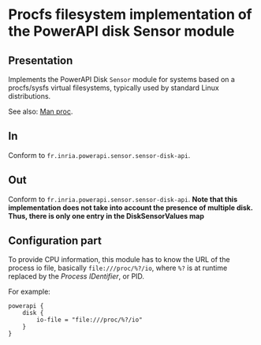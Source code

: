 # Procfs filesystem implementation of the PowerAPI disk Sensor module

## Presentation

Implements the PowerAPI Disk `Sensor` module for systems based on a procfs/sysfs virtual filesystems, typically used by standard Linux distributions.

See also: [Man proc](http://linux.die.net/man/5/proc "proc manual").

## In

Conform to `fr.inria.powerapi.sensor.sensor-disk-api`.

## Out

Conform to `fr.inria.powerapi.sensor.sensor-disk-api`.
__Note that this implementation does not take into account the presence of multiple disk. Thus, there is only one entry in the DiskSensorValues map__

## Configuration part

To provide CPU information, this module has to know the URL of the process io file, basically `file:///proc/%?/io`, where `%?` is at runtime replaced by the _Process IDentifier_, or PID.

For example:
```
powerapi {
	disk {
	    io-file = "file:///proc/%?/io"
	}
}
```
